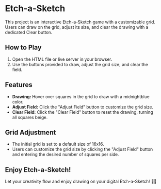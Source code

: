 # Etch-a-Sketch

This project is an interactive Etch-a-Sketch game with a customizable grid. Users can draw on the grid, adjust its size, and clear the drawing with a dedicated Clear button.

## How to Play

1. Open the HTML file or live server in your browser.
2. Use the buttons provided to draw, adjust the grid size, and clear the field.

## Features

- **Drawing:** Hover over squares in the grid to draw with a midnightblue color.
- **Adjust Field:** Click the "Adjust Field" button to customize the grid size.
- **Clear Field:** Click the "Clear Field" button to reset the drawing, turning all squares beige.

## Grid Adjustment

- The initial grid is set to a default size of 16x16.
- Users can customize the grid size by clicking the "Adjust Field" button and entering the desired number of squares per side.

## Enjoy Etch-a-Sketch!

Let your creativity flow and enjoy drawing on your digital Etch-a-Sketch! 🎨✨
